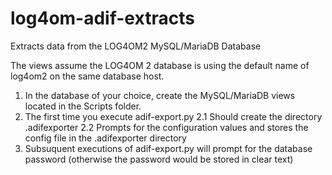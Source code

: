 # log4om-adif-extracts
Extracts data from the LOG4OM2 MySQL/MariaDB Database

The views assume the LOG4OM 2 database is using the default name of log4om2 on the same database host.

1. In the database of your choice, create the MySQL/MariaDB views located in the Scripts folder.
2. The first time you execute adif-export.py 
    2.1 Should create the directory .adifexporter
    2.2 Prompts for the configuration values and stores the config file in the .adifexporter directory
3. Subsuquent executions of adif-export.py will prompt for the database password (otherwise the password would be stored in clear text)
